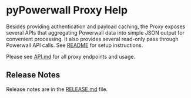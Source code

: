 # pyPowerwall Proxy Help

Besides providing authentication and payload caching, the Proxy exposes several APIs that aggregating Powerwall data into simple JSON output for convenient processing.  It also provides several read-only pass through Powerwall API calls. See [README](https://github.com/jasonacox/pypowerwall/blob/main/proxy/README.md) for setup instructions.

Please see [API.md](./API.md) for all proxy endpoints and usage.

## Release Notes

Release notes are in the [RELEASE.md](https://github.com/jasonacox/pypowerwall/blob/main/proxy/RELEASE.md) file.
